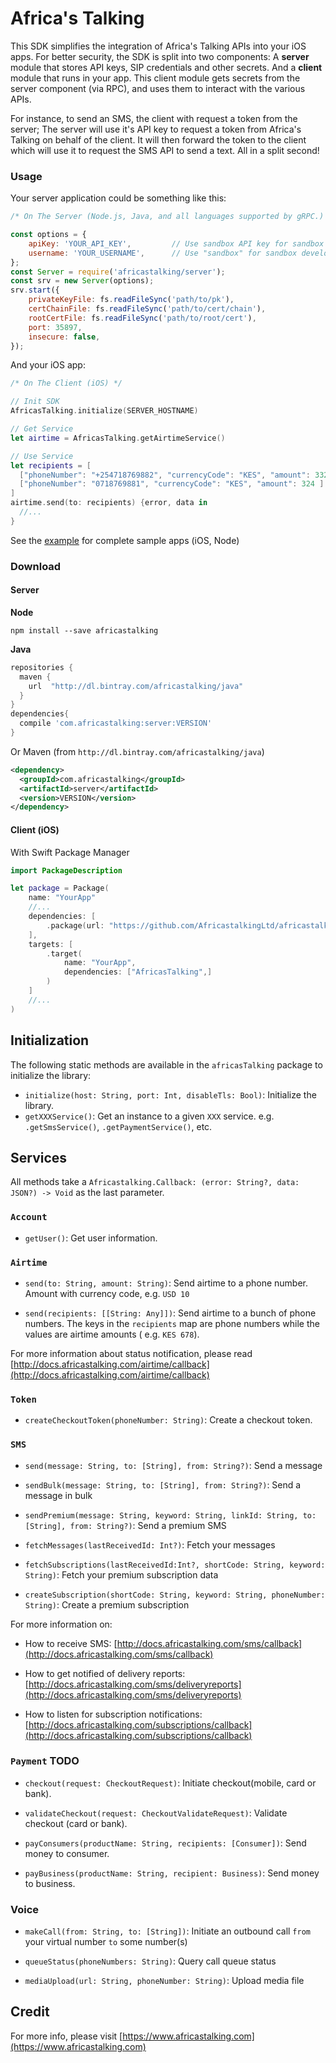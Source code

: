 # Africa's Talking

This SDK simplifies the integration of Africa's Talking APIs into your iOS apps. For better security,
the SDK is split into two components: A **server** module that stores API keys, SIP credentials and other secrets.
And a **client** module that runs in your app. This client module gets secrets from the server component (via RPC), and uses them to interact with the various APIs.

For instance, to send an SMS, the client with request a token from the server; The server will use it's API key to request a token from Africa's Talking on behalf of the client. It will then forward the token to the client which will use it to request the SMS API to send a text. All in a split second!


### Usage

Your server application could be something like this:

```js
/* On The Server (Node.js, Java, and all languages supported by gRPC.) */

const options = {
    apiKey: 'YOUR_API_KEY',         // Use sandbox API key for sandbox development
    username: 'YOUR_USERNAME',      // Use "sandbox" for sandbox development
};
const Server = require('africastalking/server');
const srv = new Server(options);
srv.start({
    privateKeyFile: fs.readFileSync('path/to/pk'),
    certChainFile: fs.readFileSync('path/to/cert/chain'),
    rootCertFile: fs.readFileSync('path/to/root/cert'),
    port: 35897,
    insecure: false,
});
```

And your iOS app:

```swift
/* On The Client (iOS) */

// Init SDK
AfricasTalking.initialize(SERVER_HOSTNAME)

// Get Service
let airtime = AfricasTalking.getAirtimeService()

// Use Service
let recipients = [
  ["phoneNumber": "+254718769882", "currencyCode": "KES", "amount": 332],
  ["phoneNumber": "0718769881", "currencyCode": "KES", "amount": 324 ]
]
airtime.send(to: recipients) {error, data in
  //...
}
```

See the [example](./example) for complete sample apps (iOS, Node)

### Download

#### Server

**Node**

```shell
npm install --save africastalking
```

**Java**

```groovy
repositories {
  maven {
    url  "http://dl.bintray.com/africastalking/java"
  }
}
dependencies{
  compile 'com.africastalking:server:VERSION'
}
```

Or Maven (from `http://dl.bintray.com/africastalking/java`)

```xml
<dependency>
  <groupId>com.africastalking</groupId>
  <artifactId>server</artifactId>
  <version>VERSION</version>
</dependency>
```


#### Client (iOS)
With Swift Package Manager

```swift
import PackageDescription

let package = Package(
    name: "YourApp"
    //...
    dependencies: [
        .package(url: "https://github.com/AfricastalkingLtd/africastalking-swift.git", from: "1.0.0"),
    ],
    targets: [
        .target(
            name: "YourApp",
            dependencies: ["AfricasTalking",]
        )
    ]
    //...
)
```


## Initialization
The following static methods are available in the `africasTalking` package to initialize the library:

- `initialize(host: String, port: Int, disableTls: Bool)`: Initialize the library.
- `getXXXService()`: Get an instance to a given `XXX` service. e.g. `.getSmsService()`, `.getPaymentService()`, etc.


## Services

All methods take a `Africastalking.Callback: (error: String?, data: JSON?) -> Void` as the last parameter.

### `Account`
- `getUser()`: Get user information.

### `Airtime`

- `send(to: String, amount: String)`: Send airtime to a phone number. Amount with currency code, e.g. `USD 10`

- `send(recipients: [[String: Any]])`: Send airtime to a bunch of phone numbers. The keys in the `recipients` map are phone numbers while the values are airtime amounts ( e.g. `KES 678`).

For more information about status notification, please read [http://docs.africastalking.com/airtime/callback](http://docs.africastalking.com/airtime/callback)

### `Token`

- `createCheckoutToken(phoneNumber: String)`: Create a checkout token.

### `SMS` 

- `send(message: String, to: [String], from: String?)`: Send a message

- `sendBulk(message: String, to: [String], from: String?)`: Send a message in bulk

- `sendPremium(message: String, keyword: String, linkId: String, to: [String], from: String?)`: Send a premium SMS

- `fetchMessages(lastReceivedId: Int?)`: Fetch your messages

- `fetchSubscriptions(lastReceivedId:Int?, shortCode: String, keyword: String)`: Fetch your premium subscription data

- `createSubscription(shortCode: String, keyword: String, phoneNumber: String)`: Create a premium subscription

For more information on: 

- How to receive SMS: [http://docs.africastalking.com/sms/callback](http://docs.africastalking.com/sms/callback)

- How to get notified of delivery reports: [http://docs.africastalking.com/sms/deliveryreports](http://docs.africastalking.com/sms/deliveryreports)

- How to listen for subscription notifications: [http://docs.africastalking.com/subscriptions/callback](http://docs.africastalking.com/subscriptions/callback)

### `Payment` **TODO**

- `checkout(request: CheckoutRequest)`: Initiate checkout(mobile, card or bank).

- `validateCheckout(request: CheckoutValidateRequest)`: Validate checkout (card or bank).

- `payConsumers(productName: String, recipients: [Consumer])`: Send money to consumer. 

- `payBusiness(productName: String, recipient: Business)`: Send money to business.

### Voice


- `makeCall(from: String, to: [String])`: Initiate an outbound call `from` your virtual number `to` some number(s)

- `queueStatus(phoneNumbers: String)`: Query call queue status

- `mediaUpload(url: String, phoneNumber: String)`: Upload media file



## Credit  

For more info, please visit [https://www.africastalking.com](https://www.africastalking.com)
